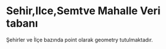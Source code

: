 # Sehir,Ilce,Semtve Mahalle Veri tabanı
Şehirler ve İlçe bazında point olarak geometry tutulmaktadır.
